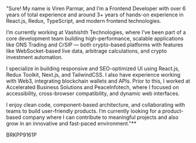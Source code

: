 "Sure! My name is Viren Parmar, and I’m a Frontend Developer with over 6 years of total experience and around 3+ years of hands-on experience in React.js, Redux, TypeScript, and modern frontend technologies.

I’m currently working at Vashishth Technologies, where I’ve been part of a core development team building high-performance, scalable applications like ONS Trading and CrSIP — both crypto-based platforms with features like WebSocket-based live data, arbitrage calculations, and crypto investment automation.

I specialize in building responsive and SEO-optimized UI using React.js, Redux Toolkit, Next.js, and TailwindCSS. I also have experience working with Web3, integrating blockchain wallets and APIs. Prior to this, I worked at Accelerated Business Solutions and PeaceInfotech, where I focused on accessibility, cross-browser compatibility, and dynamic web interfaces.

I enjoy clean code, component-based architecture, and collaborating with teams to build user-friendly products. I’m currently looking for a product-based company where I can contribute to meaningful projects and also grow in an innovative and fast-paced environment."**

BRKPP9161P